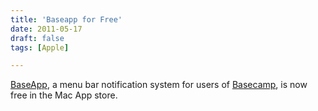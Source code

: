 ```yaml
---
title: 'Baseapp for Free'
date: 2011-05-17
draft: false
tags: [Apple]

---
```


[BaseApp](http://click.linksynergy.com/fs-bin/stat?id=6PFrOqNV4B8&offerid=146261&type=3&subid=0&tmpid=1826&RD_PARM1=http%253A%252F%252Fitunes.apple.com%252Fca%252Fapp%252Fbaseapp%252Fid437385415%253Fmt%253D12%2526uo%253D4%2526partnerId%253D30), a menu bar notification system for users of [Basecamp](http://basecamphq.com/), is now free in the Mac App store.